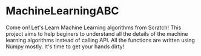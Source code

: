 # MachineLearningABC
Come on! Let's Learn Machine Learning algorithms from Scratch!
This project aims to help beginers to understand all the details of the machine learning algorithms instead of calling API.
All the functions are written using Numpy mostly.
It's time to get your hands dirty!
